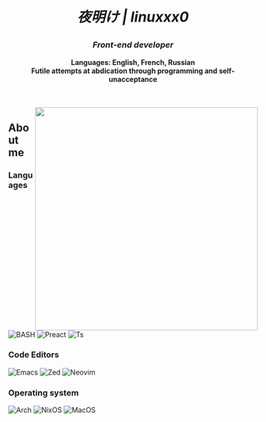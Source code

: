 <div align="center">

<h1 align="center">
  
 *夜明け | linuxxx0*

</h1> 

### *Front-end  developer*


**Languages: English, French, Russian**<br>
**Futile attempts at abdication through programming and self-unacceptance**

<br>
<br>
</div>

<img align="right" src="https://external-content.duckduckgo.com/iu/?u=https%3A%2F%2Fart.pixilart.com%2F58d01e0a6303df2.png&f=1&nofb=1" width="450">

## About me

### Languages
![BASH](https://img.shields.io/badge/Bash%20-A8FEFF?style=for-the-badge&logo=gnu-bash&logoColor=000000)
![Preact](https://img.shields.io/badge/Preact%20-A8FEFF?style=for-the-badge&logo=preact&logoColor=000000)
![Ts](https://img.shields.io/badge/TypeScript%20-A8FEFF?style=for-the-badge&logo=typescript&logoColor=000000)

### Code Editors  
![Emacs](https://img.shields.io/badge/%20Emacs-A8FEFF?style=for-the-badge&logo=gnuemacs&logoColor=000000)
![Zed](https://img.shields.io/badge/%20Zed-A8FEFF?style=for-the-badge&logo=zed-industries&logoColor=000000)
![Neovim](https://img.shields.io/badge/%20Neovim-A8FEFF?style=for-the-badge&logo=neovim&logoColor=000000)


### Operating system
![Arch](https://img.shields.io/badge/Arch%20-A8FEFF?style=for-the-badge&logo=arch-linux&logoColor=000000)
![NixOS](https://img.shields.io/badge/NixOS%20-A8FEFF?style=for-the-badge&logo=nixos&logoColor=000000)
![MacOS](https://img.shields.io/badge/MacOS%20-A8FEFF?style=for-the-badge&logo=macos&logoColor=000000)

